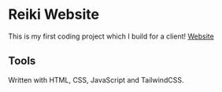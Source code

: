 # Reiki Website

This is my first coding project which I build for a client!
[Website](http://mobiler-reiki-dienst-fuer-mensch-und-tier.de)

## Tools

Written with HTML, CSS, JavaScript and TailwindCSS.
